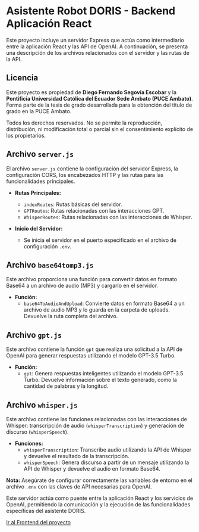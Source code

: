 # Asistente Robot DORIS - Backend Aplicación React

Este proyecto incluye un servidor Express que actúa como intermediario entre la aplicación React y las API de OpenAI. A continuación, se presenta una descripción de los archivos relacionados con el servidor y las rutas de la API.

## Licencia

Este proyecto es propiedad de **Diego Fernando Segovia Escobar** y la **Pontificia Universidad Católica del Ecuador Sede Ambato (PUCE Ambato)**.  
Forma parte de la tesis de grado desarrollada para la obtención del título de grado en la PUCE Ambato.

Todos los derechos reservados. No se permite la reproducción, distribución, ni modificación total o parcial sin el consentimiento explícito de los propietarios.

## Archivo `server.js`

El archivo `server.js` contiene la configuración del servidor Express, la configuración CORS, los encabezados HTTP y las rutas para las funcionalidades principales.

- **Rutas Principales:**
  - `indexRoutes`: Rutas básicas del servidor.
  - `GPTRoutes`: Rutas relacionadas con las interacciones GPT.
  - `WhisperRoutes`: Rutas relacionadas con las interacciones de Whisper.

- **Inicio del Servidor:**
  - Se inicia el servidor en el puerto especificado en el archivo de configuración `.env`.

## Archivo `base64tomp3.js`

Este archivo proporciona una función para convertir datos en formato Base64 a un archivo de audio (MP3) y cargarlo en el servidor.

- **Función:**
  - `base64ToAudioAndUpload`: Convierte datos en formato Base64 a un archivo de audio MP3 y lo guarda en la carpeta de uploads. Devuelve la ruta completa del archivo.

## Archivo `gpt.js`

Este archivo contiene la función `gpt` que realiza una solicitud a la API de OpenAI para generar respuestas utilizando el modelo GPT-3.5 Turbo.

- **Función:**
  - `gpt`: Genera respuestas inteligentes utilizando el modelo GPT-3.5 Turbo. Devuelve información sobre el texto generado, como la cantidad de palabras y la longitud.

## Archivo `whisper.js`

Este archivo contiene las funciones relacionadas con las interacciones de Whisper: transcripción de audio (`whisperTranscription`) y generación de discurso (`whisperSpeech`).

- **Funciones:**
  - `whisperTranscription`: Transcribe audio utilizando la API de Whisper y devuelve el resultado de la transcripción.
  - `whisperSpeech`: Genera discurso a partir de un mensaje utilizando la API de Whisper y devuelve el audio en formato Base64.

**Nota:** Asegúrate de configurar correctamente las variables de entorno en el archivo `.env` con las claves de API necesarias para OpenAI.

Este servidor actúa como puente entre la aplicación React y los servicios de OpenAI, permitiendo la comunicación y la ejecución de las funcionalidades específicas del asistente DORIS.

<a href="https://github.com/diegoseg15/IA-Tesis-Frontend">Ir al Frontend del proyecto</a>
